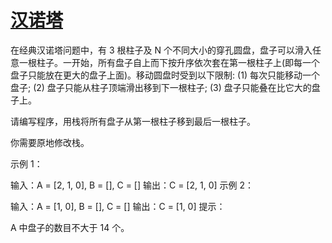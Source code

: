 # [汉诺塔](https://leetcode.cn/problems/hanota-lcci/)

在经典汉诺塔问题中，有 3 根柱子及 N 个不同大小的穿孔圆盘，盘子可以滑入任意一根柱子。一开始，所有盘子自上而下按升序依次套在第一根柱子上(即每一个盘子只能放在更大的盘子上面)。移动圆盘时受到以下限制:
(1) 每次只能移动一个盘子;
(2) 盘子只能从柱子顶端滑出移到下一根柱子;
(3) 盘子只能叠在比它大的盘子上。

请编写程序，用栈将所有盘子从第一根柱子移到最后一根柱子。

你需要原地修改栈。

示例 1：

 输入：A = [2, 1, 0], B = [], C = []
 输出：C = [2, 1, 0]
示例 2：

 输入：A = [1, 0], B = [], C = []
 输出：C = [1, 0]
提示：

A 中盘子的数目不大于 14 个。